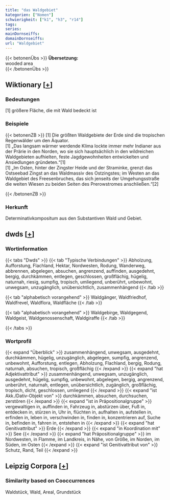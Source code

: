 ```yaml
---
title: "das Waldgebiet"
kategorien: ["Nomen"]
schwierigkeit: ["k1", "h3", "r14"]
tags:
series:
mainDornseiffs:
domainDornseiffs:
url: "Waldgebiet"
---
```


{{< betonenÜbs >}}
**Übersetzung:**  
wooded  area  
{{< /betonenÜbs >}}

## Wiktionary [[+](https://de.wiktionary.org/wiki/Waldgebiet)]

### Bedeutungen
[1] größere Fläche, die mit Wald bedeckt ist  

### Beispiele
{{< betonenZB >}}
[1] Die größten Waldgebiete der Erde sind die tropischen Regenwälder um den Äquator.  
[1] „Das langsam wärmer werdende Klima lockte immer mehr Indianer aus der Prärie in den Norden, wo sie sich hauptsächlich in den wildreichen Waldgebieten aufhielten, feste Jagdgewohnheiten entwickelten und Ansiedlungen gründeten.“[1]  
[1] „Im Osten, hinter der Zingster Heide und der Straminke, grenzt das Ostseebad Zingst an das Waldmassiv des Ostzingstes; im Westen an das Waldgebiet des Freesenbruches, das sich jenseits der Umgehungsstraße die weiten Wiesen zu beiden Seiten des Prerowstromes anschließen.“[2]  

{{< /betonenZB >}}
### Herkunft
Determinativkompositum aus den Substantiven Wald und Gebiet.  



## dwds [[+](https://www.dwds.de/wb/Waldgebiet)]

### Wortinformation
{{< tabs "Dwds" >}}
{{< tab "Typische Verbindungen" >}}
Abholzung, Aufforstung, Flachland, Hektar, Nordwesten, Rodung, Wanderweg, abbrennen, abgelegen, absuchen, angrenzend, auffinden, ausgedehnt, bergig, durchkämmen, entlegen, geschlossen, großflächig, hügelig, naturnah, riesig, sumpfig, tropisch, umliegend, unberührt, unbewohnt, unwegsam, unzugänglich, unübersichtlich, zusammenhängend
{{< /tab >}}

{{< tab "alphabetisch vorangehend" >}}
Waldgänger, Waldfriedhof, Waldfrevel, Waldflora, Waldfläche
{{< /tab >}}

{{< tab "alphabetisch vorangehend" >}}
Waldgebirge, Waldgegend, Waldgeist, Waldgenossenschaft, Waldgiraffe
{{< /tab >}}

{{< /tabs >}}

### Wortprofil
{{< expand "Überblick" >}} zusammenhängend, unwegsam, ausgedehnt, durchkämmen, hügelig, unzugänglich, abgelegen, sumpfig, angrenzend, unbewohnt, Aufforstung, entlegen, Abholzung, Flachland, bergig, Rodung, naturnah, absuchen, tropisch, großflächig {{< /expand >}}
{{< expand "hat Adjektivattribut" >}} zusammenhängend, unwegsam, unzugänglich, ausgedehnt, hügelig, sumpfig, unbewohnt, abgelegen, bergig, angrenzend, unberührt, naturnah, entlegen, unübersichtlich, zugänglich, großflächig, tropisch, dicht, geschlossen, umliegend {{< /expand >}}
{{< expand "ist Akk./Dativ-Objekt von" >}} durchkämmen, absuchen, durchsuchen, zerstören {{< /expand >}}
{{< expand "ist in Präpositionalgruppe" >}} vergewaltigen in, auffinden in, Fahrzeug in, abstürzen über, Fuß in, entdecken in, stürzen in, Uhr in, flüchten in, aufhalten in, aufstellen in, erfinden in, leben in, verschwinden in, finden in, konzentrieren auf, Suche in, befinden in, fahren in, entstehen in {{< /expand >}}
{{< expand "hat Genitivattribut" >}} Erde {{< /expand >}}
{{< expand "in Koordination mit" >}} See {{< /expand >}}
{{< expand "hat Präpositionalgruppe" >}} im Nordwesten, in Flamme, im Landkreis, in Nähe, von Größe, im Norden, im Süden, im Osten {{< /expand >}}
{{< expand "ist Genitivattribut von" >}} Schutz, Rand, Teil {{< /expand >}}

## Leipzig Corpora [[+](https://corpora.uni-leipzig.de/en/res?word=Waldgebiet&corpusId=deu_newscrawl-public_2018)]


### Similarity based on Cooccurrences
Waldstück, Wald, Areal, Grundstück

